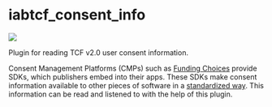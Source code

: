# iabtcf_consent_info

[![](https://badgen.net/pub/v/iabtcf_consent_info)](https://pub.dev/packages/iabtcf_consent_info)

Plugin for reading TCF v2.0 user consent information.

Consent Management Platforms (CMPs) such as [Funding Choices](https://fundingchoices.google.com/start/) provide SDKs,
which publishers embed into their apps. These SDKs make consent information available to other pieces of
software in a [standardized way](https://github.com/InteractiveAdvertisingBureau/GDPR-Transparency-and-Consent-Framework/blob/master/TCFv2/IAB%20Tech%20Lab%20-%20CMP%20API%20v2.md).
This information can be read and listened to with the help of this plugin.